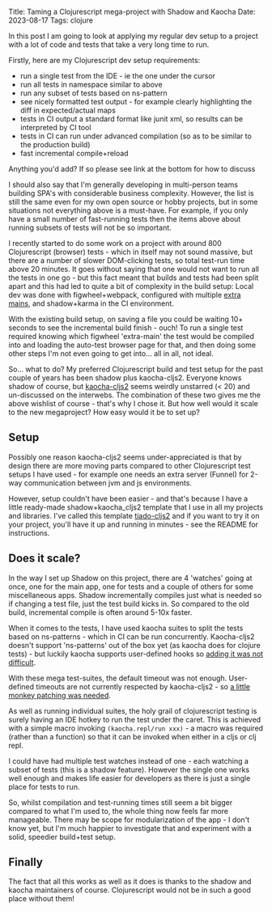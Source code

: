Title: Taming a Clojurescript mega-project with Shadow and Kaocha
Date: 2023-08-17
Tags: clojure

In this post I am going to look at applying my regular dev setup to a project with a lot of code and tests that take a very long time to run.

Firstly, here are my Clojurescript dev setup requirements:

* run a single test from the IDE - ie the one under the cursor
* run all tests in namespace similar to above
* run any subset of tests based on ns-pattern
* see nicely formatted test output - for example clearly highlighting the diff in expected/actual maps
* tests in CI output a standard format like junit xml, so results can be interpreted by CI tool
* tests in CI can run under advanced compilation (so as to be similar to the production build)
* fast incremental compile+reload

Anything you'd add? If so please see link at the bottom for how to discuss

I should also say that I'm generally developing in multi-person teams building SPA's with considerable business complexity. However, the list is still the same even for my own open source or hobby projects, but in some situations not everything above is a must-have. For example, if you only have a small number of fast-running tests then the items above about running subsets of tests will not be so important. 

I recently started to do some work on a project with around 800 Clojurescript (browser) tests - which in itself may not sound massive, but there are a number of slower DOM-clicking tests, so total test-run time above 20 minutes. It goes without saying that one would not want to run all the tests in one go - but this fact meant that builds and tests had been split apart and this had led to quite a bit of complexity in the build setup: Local dev was done with figwheel+webpack, configured with multiple [extra mains](https://figwheel.org/docs/extra_mains.html), and shadow+karma in the CI environment. 

With the existing build setup, on saving a file you could be waiting 10+ seconds to see the incremental build finish - ouch! To run a single test required knowing which figwheel 'extra-main' the test would be compiled into and loading the auto-test browser page for that, and then doing some other steps I'm not even going to get into... all in all, not ideal. 

So... what to do? My preferred Clojurescript build and test setup for the past couple of years has been shadow plus kaocha-cljs2. Everyone knows shadow of course, but [kaocha-cljs2](https://github.com/lambdaisland/kaocha-cljs2) seems weirdly unstarred (< 20) and un-discussed on the interwebs. The combination of these two gives me the above wishlist of course - that's why I chose it. But how well would it scale to the new megaproject? How easy would it be to set up?

## Setup

Possibly one reason kaocha-cljs2 seems under-appreciated is that by design there are more moving parts compared to other Clojurescript test setups I have used - for example one needs an extra server (Funnel) for 2-way communication between jvm and js environments. 

However, setup couldn't have been easier - and that's because I have a little ready-made shadow+kaocha_cljs2 template that I use in all my projects and libraries. I've called this template [tiado-cljs2](https://github.com/henryw374/tiado-cljs2) and if you want to try it on your project, you'll have it up and running in minutes - see the README for instructions.

## Does it scale?

In the way I set up Shadow on this project, there are 4 'watches' going at once, one for the main app, one for tests and a couple of others for some miscellaneous apps. Shadow incrementally compiles just what is needed so if changing a test file, just the test build kicks in. So compared to the old build, incremental compile is often around 5-10x faster. 

When it comes to the tests, I have used kaocha suites to split the tests based on ns-patterns - which in CI can be run concurrently. Kaocha-cljs2 doesn't support 'ns-patterns' out of the box yet (as kaocha does for clojure tests) - but luckily kaocha supports user-defined hooks so [adding it was not difficult](https://github.com/lambdaisland/kaocha-cljs2/issues/32).

With these mega test-suites, the default timeout was not enough. User-defined timeouts are not currently respected by kaocha-cljs2 - so [a little monkey patching was needed](https://github.com/lambdaisland/kaocha-cljs2/issues/31).

As well as running individual suites, the holy grail of clojurescript testing is surely having an IDE hotkey to run the test under the caret. This is achieved with a simple macro invoking `(kaocha.repl/run xxx)` - a macro was required (rather than a function) so that it can be invoked when either in a cljs or clj repl.

I could have had multiple test watches instead of one - each watching a subset of tests (this is a shadow feature). However the single one works well enough and makes life easier for developers as there is just a single place for tests to run.

So, whilst compilation and test-running times still seem a bit bigger compared to what I'm used to, the whole thing now feels far more manageable. There may be scope for modularization of the app  - I don't know yet, but I'm much happier to investigate that and experiment with a solid, speedier build+test setup. 

## Finally

The fact that all this works as well as it does is thanks to the shadow and kaocha maintainers of course. Clojurescript would not be in such a good place without them!